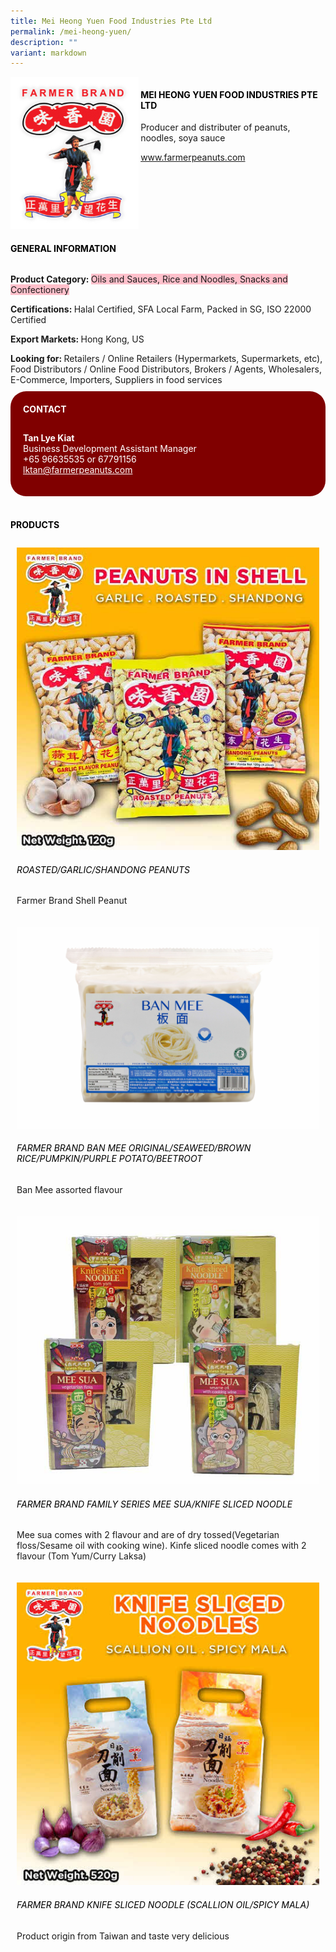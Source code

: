 ```yaml
---
title: Mei Heong Yuen Food Industries Pte Ltd
permalink: /mei-heong-yuen/
description: ""
variant: markdown
---
```

<div class="flex-paragraph"> 
<p style="text-transform: uppercase">
</p>
</div> 
<div class="flex-container" style="display: flex; flex-wrap: wrap;"> 
<div class="card sgds" style="flex: 1 1 40%; display: block;">
<img src="/images/mhy_logo.png">
</div> 
<div class="card-sgds" style="flex: 1 1 58%; display: block; margin-left: 3px"> 
<h4 style="text-transform: uppercase; color: black;">
<b>Mei Heong Yuen Food Industries Pte Ltd
</b>
</h4> 
<p>Producer and distributer of peanuts, noodles, soya sauce
</p> 
<p>
<a href="https://www.farmerpeanuts.com/" target="_blank">www.farmerpeanuts.com
</a>
</p> 
</div> 
</div> 
<h4 style="text-transform: uppercase; color: black;">
<b>General Information
</b>
</h4> 
<div class="flex-container" style="display: flex; flex-wrap: wrap;"> 
<div class="card sgds" style="flex: 1 1 65%; display: block; align-self: stretch"> 
<div class="flex-paragraph"> 
<p>
<b>Product Category: 
</b>
<span style="background-color: pink; border-radius: 10 px;">Oils and Sauces, Rice and Noodles, Snacks and Confectionery
</span>
</p> 
<p>
<b>Certifications: 
</b>Halal Certified, SFA Local Farm, Packed in SG, ISO 22000 Certified
</p> 
<p>
<b>Export Markets: 
</b>Hong Kong, US
</p> 
<p style="margin-bottom: 10px;">
<b>Looking for: 
</b>Retailers / Online Retailers (Hypermarkets, Supermarkets, etc), Food Distributors / Online Food Distributors, Brokers / Agents, Wholesalers, E-Commerce, Importers, Suppliers in food services
</p> 
</div> 
</div> 
<div class="card sgds" style="flex: 1 1 35%; padding: 10px; display: block; background-color: maroon; border-radius: 25px; align-self: center;"> 
<h4 style="color: white; margin-top: 10px; margin-left: 10px;">CONTACT
</h4> 
<div class="flex-paragraph"> 
<p style="padding: 10px; color: white;">
<b>Tan Lye Kiat
</b>
<br>Business Development Assistant Manager
<br>+65 96635535 or 67791156
<br>
<a href="mailto:lktan@farmerpeanuts.com" style="color: white;">lktan@farmerpeanuts.com
</a>
</p> 
</div> 
</div> 
</div> 
<br> 
<h4 style="text-transform: uppercase; color: black;">
<b>products
</b>
</h4> 
<div style="display: flex; flex-wrap: wrap;"> 
<div class="card sgds" style="flex: 1 1 47%; margin: 10px; display: block;"> 
<div class="flex-image" style="display: block;">
<img src="/images/mhy_product1.jpg">
</div> 
<div class="flex-paragraph"> 
<h6 style="text-transform: uppercase; color: black;">Roasted/Garlic/Shandong Peanuts
</h6> 
<p>Farmer Brand Shell Peanut
</p>
</div> 
</div> 
<div class="card sgds" style="flex: 1 1 47%; margin: 10px; display: block;"> 
<div class="flex-image" style="display: block;">
<img src="/images/mhy_product2.jpg">
</div> 
<div class="flex-paragraph"> 
<h6 style="text-transform: uppercase; color: black;"> Farmer Brand Ban Mee Original/Seaweed/Brown rice/pumpkin/purple potato/Beetroot
</h6> 
<p>Ban Mee assorted flavour 
</p>
</div> 
</div> 
<div class="card sgds" style="flex: 1 1 47%; margin: 10px; display: block;"> 
<div class="flex-image" style="display: block;">
<img src="/images/mhy_product3.jpg">
</div> 
<div class="flex-paragraph"> 
<h6 style="text-transform: uppercase; color: black;">Farmer Brand Family series Mee Sua/Knife Sliced noodle
</h6> 
<p>Mee sua comes with 2 flavour and are of dry tossed(Vegetarian floss/Sesame oil with cooking wine). Kinfe sliced noodle comes with 2 flavour (Tom Yum/Curry Laksa) 
</p>
</div> 
</div> 
<div class="card sgds" style="flex: 1 1 47%; margin: 10px; display: block;"> 
<div class="flex-image" style="display: block;">
<img src="/images/mhy_product4.jpg">
</div> 
<div class="flex-paragraph"> 
<h6 style="text-transform: uppercase; color: black;">Farmer Brand Knife Sliced Noodle (Scallion oil/Spicy Mala)
</h6> 
<p>Product origin from Taiwan and taste very delicious
</p>
</div> 
</div> 
</div>